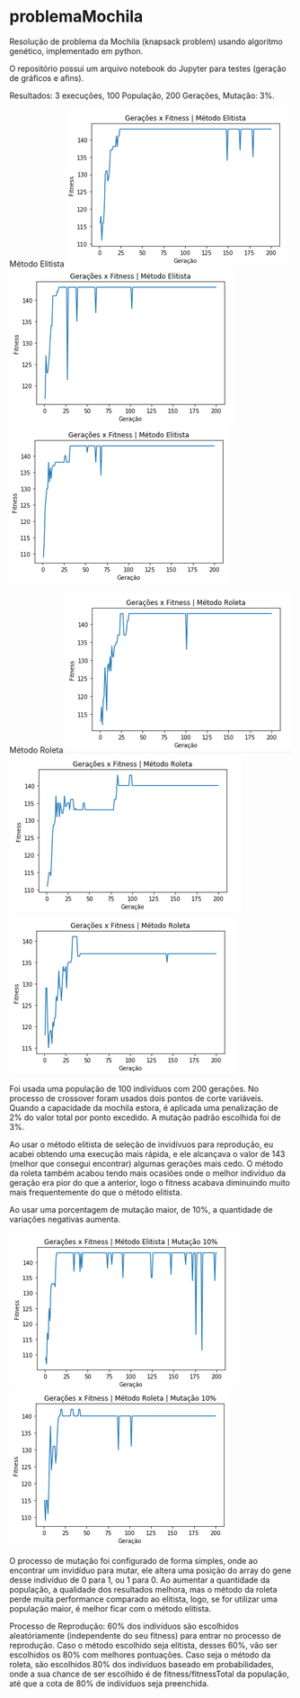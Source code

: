# problemaMochila
Resolução de problema da Mochila (knapsack problem) usando algoritmo genético, implementado em python.

O repositório possui um arquivo notebook do Jupyter para testes (geração de gráficos e afins).

Resultados: 3 execuções, 100 População, 200 Gerações, Mutação: 3%.

Método Elitista
![](images/img1.PNG)
![](images/img2.PNG)
![](images/img3.PNG)

Método Roleta
![](images/img4.PNG)
![](images/img5.PNG)
![](images/img6.PNG)


Foi usada uma população de 100 indivíduos com 200 gerações. No processo de crossover foram usados dois pontos de corte variáveis.
Quando a capacidade da mochila estora, é aplicada uma penalização de 2% do valor total por ponto excedido. A mutação padrão escolhida foi de 3%.

Ao usar o método elitista de seleção de invidívuos para reprodução, eu acabei obtendo uma execução mais rápida, e ele alcançava o valor de 143 (melhor que consegui encontrar) algumas gerações mais cedo.
O método da roleta também acabou tendo mais ocasiões onde o melhor indivíduo da geração era pior do que a anterior, logo o fitness acabava diminuindo muito mais frequentemente do que o método elitista.

Ao usar uma porcentagem de mutação maior, de 10%, a quantidade de variações negativas aumenta.

![](images/img7.PNG)
![](images/img8.PNG)

O processo de mutação foi configurado de forma simples, onde ao encontrar um invidíduo para mutar, ele altera uma posição do array do gene desse indivíduo de 0 para 1, ou 1 para 0.
Ao aumentar a quantidade da população, a qualidade dos resultados melhora, mas o método da roleta perde muita performance comparado ao elitista, logo, se for utilizar uma população maior, é melhor ficar com o método elitista.

Processo de Reprodução: 60% dos indivíduos são escolhidos aleatóriamente (independente do seu fitness) para entrar no processo de reprodução. Caso o método escolhido seja elitista, desses 60%, vão ser escolhidos os 80% com melhores pontuações. Caso seja o método da roleta, são escolhidos 80% dos indivíduos baseado em probabilidades, onde a sua chance de ser escolhido é de fitness/fitnessTotal da população, até que a cota de 80% de indivíduos seja preenchida.
